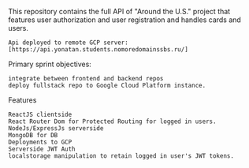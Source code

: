 This repository contains the full API of "Around the U.S." project that features user authorization and user registration and handles cards and users.

    Api deployed to remote GCP server: [https://api.yonatan.students.nomoredomainssbs.ru/]

Primary sprint objectives:

    integrate between frontend and backend repos
    deploy fullstack repo to Google Cloud Platform instance.

Features

    ReactJS clientside
    React Router Dom for Protected Routing for logged in users.
    NodeJs/ExpressJs serverside
    MongoDB for DB
    Deployments to GCP
    Serverside JWT Auth
    localstorage manipulation to retain logged in user's JWT tokens.
